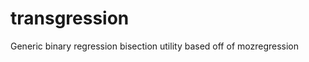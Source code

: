 transgression
=============

Generic binary regression bisection utility based off of mozregression 
